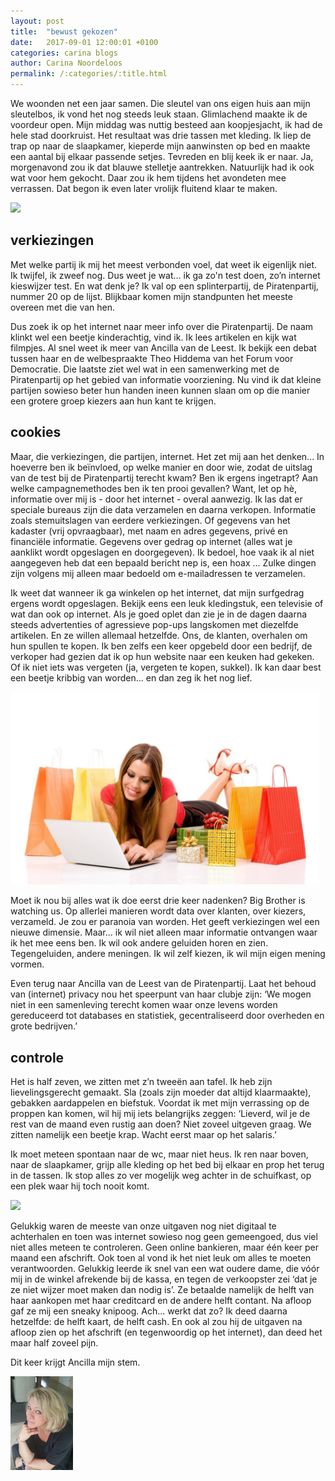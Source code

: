 ```yaml
---
layout: post
title:  "bewust gekozen"
date:   2017-09-01 12:00:01 +0100
categories: carina blogs
author: Carina Noordeloos
permalink: /:categories/:title.html
---
```

We woonden net een jaar samen. Die sleutel van ons eigen huis aan mijn sleutelbos, ik vond het nog steeds leuk staan. Glimlachend maakte ik de voordeur open. Mijn middag was nuttig besteed aan koopjesjacht, ik had de hele stad doorkruist. Het resultaat was drie tassen met kleding. Ik liep de trap op naar de slaapkamer, kieperde mijn aanwinsten op bed en maakte een aantal bij elkaar passende setjes. Tevreden en blij keek ik er naar. Ja, morgenavond zou ik dat blauwe stelletje aantrekken. Natuurlijk had ik ook wat voor hem gekocht. Daar zou ik hem tijdens het avondeten mee verrassen. Dat begon ik even later vrolijk fluitend klaar te maken.

<div style="margin:0 10px 10px 0"><img src="/assets/bewust gekozen 1.jpg"/></div>

<h2> verkiezingen </h2>

Met welke partij ik mij het meest verbonden voel, dat weet ik eigenlijk niet. Ik twijfel, ik zweef nog. Dus weet je wat… ik ga zo'n test doen, zo’n internet kieswijzer test. En wat denk je? Ik val op een splinterpartij, de Piratenpartij, nummer 20 op de lijst. Blijkbaar komen mijn standpunten het meeste overeen met die van hen.

Dus zoek ik op het internet naar meer info over die Piratenpartij. De naam klinkt wel een beetje kinderachtig, vind ik. Ik lees artikelen en kijk wat filmpjes. Al snel weet ik meer van Ancilla van de Leest. Ik bekijk een debat tussen haar en de welbespraakte Theo Hiddema van het Forum voor Democratie. Die laatste ziet wel wat in een samenwerking met de Piratenpartij op het gebied van informatie voorziening. Nu vind ik dat kleine partijen sowieso beter hun handen ineen kunnen slaan om op die manier een grotere groep kiezers aan hun kant te krijgen.

<h2> cookies </h2>

Maar, die verkiezingen, die partijen, internet. Het zet mij aan het denken... In hoeverre ben ik beïnvloed, op welke manier en door wie, zodat de uitslag van de test bij de Piratenpartij terecht kwam? Ben ik ergens ingetrapt? Aan welke campagnemethodes ben ik ten prooi gevallen? Want, let op hè, informatie over mij is - door het internet - overal aanwezig. Ik las dat er speciale bureaus zijn die data verzamelen en daarna verkopen. Informatie zoals stemuitslagen van eerdere verkiezingen. Of gegevens van het kadaster (vrij opvraagbaar), met naam en adres gegevens, privé en financiële informatie. Gegevens over gedrag op internet (alles wat je aanklikt wordt opgeslagen en doorgegeven). Ik bedoel, hoe vaak ik al niet aangegeven heb dat een bepaald bericht nep is, een hoax ... Zulke dingen zijn volgens mij alleen maar bedoeld om e-mailadressen te verzamelen.

Ik weet dat wanneer ik ga winkelen op het internet, dat mijn surfgedrag ergens wordt opgeslagen. Bekijk eens een leuk kledingstuk, een televisie of wat dan ook op internet. Als je goed oplet dan zie je in de dagen daarna steeds advertenties of agressieve pop-ups langskomen met diezelfde artikelen. En ze willen allemaal hetzelfde. Ons, de klanten, overhalen om hun spullen te kopen. Ik ben zelfs een keer opgebeld door een bedrijf, de verkoper had gezien dat ik op hun website naar een keuken had gekeken. Of ik niet iets was vergeten (ja, vergeten te kopen, sukkel). Ik kan daar best een beetje kribbig van worden... en dan zeg ik het nog lief.

<div style="margin:0 10px 10px 0"><img src="/assets/bewust gekozen 2.jpg"/></div>

Moet ik nou bij alles wat ik doe eerst drie keer nadenken? Big Brother is watching us. Op allerlei manieren wordt data over klanten, over kiezers, verzameld. Je zou er paranoia van worden. Het geeft verkiezingen wel een nieuwe dimensie. Maar... ik wil niet alleen maar informatie ontvangen waar ik het mee eens ben. Ik wil ook andere geluiden horen en zien. Tegengeluiden, andere meningen. Ik wil zelf kiezen, ik wil mijn eigen mening vormen.

Even terug naar Ancilla van de Leest van de Piratenpartij. Laat het behoud van (internet) privacy nou het speerpunt van haar clubje zijn: ‘We mogen niet in een samenleving terecht komen waar onze levens worden gereduceerd tot databases en statistiek, gecentraliseerd door overheden en grote bedrijven.’

<h2> controle </h2>

Het is half zeven, we zitten met z’n tweeën aan tafel. Ik heb zijn lievelingsgerecht gemaakt. Sla (zoals zijn moeder dat altijd klaarmaakte), gebakken aardappelen en biefstuk. Voordat ik met mijn verrassing op de proppen kan komen, wil hij mij iets belangrijks zeggen: ‘Lieverd, wil je de rest van de maand even rustig aan doen? Niet zoveel uitgeven graag. We zitten namelijk een beetje krap. Wacht eerst maar op het salaris.’

Ik moet meteen spontaan naar de wc, maar niet heus. Ik ren naar boven, naar de slaapkamer, grijp alle kleding op het bed bij elkaar en prop het terug in de tassen. Ik stop alles zo ver mogelijk weg achter in de schuifkast, op een plek waar hij toch nooit komt.

<div style="margin:0 10px 10px 0"><img src="/assets/bewust gekozen 3.jpg"/></div>

Gelukkig waren de meeste van onze uitgaven nog niet digitaal te achterhalen en toen was internet sowieso nog geen gemeengoed, dus viel niet alles meteen te controleren. Geen online bankieren, maar één keer per maand een afschrift. Ook toen al vond ik het niet leuk om alles te moeten verantwoorden. Gelukkig leerde ik snel van een wat oudere dame, die vóór mij in de winkel afrekende bij de kassa, en tegen de verkoopster zei ‘dat je ze niet wijzer moet maken dan nodig is’. Ze betaalde namelijk de helft van haar aankopen met haar creditcard en de andere helft contant. Na afloop gaf ze mij een sneaky knipoog. Ach... werkt dat zo? Ik deed daarna hetzelfde: de helft kaart, de helft cash. En ook al zou hij de uitgaven na afloop zien op het afschrift (en tegenwoordig op het internet), dan deed het maar half zoveel pijn.

Dit keer krijgt Ancilla mijn stem.

<div style="margin:0 10px 10px 0"><img src="/assets/Carina - profiel 2019.jpg" alt="Carina Noordeloos" width="100"/></div>
